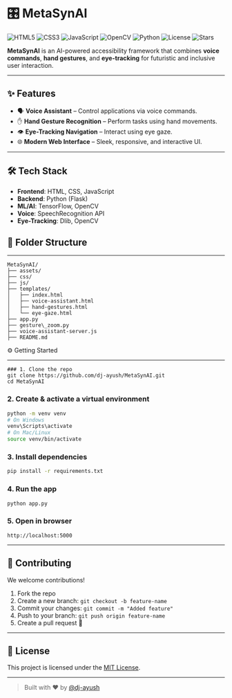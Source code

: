 
# 🎛️ MetaSynAI
![HTML5](https://img.shields.io/badge/HTML5-Markup-orange?logo=html5&logoColor=white)
![CSS3](https://img.shields.io/badge/CSS3-Styles-blue?logo=css3&logoColor=white)
![JavaScript](https://img.shields.io/badge/JavaScript-Frontend-yellow?logo=javascript&logoColor=white)
![OpenCV](https://img.shields.io/badge/OpenCV-Computer--Vision-green?logo=opencv&logoColor=white)
![Python](https://img.shields.io/badge/Python-3.8%2B-blue?logo=python&logoColor=white)
![License](https://img.shields.io/badge/License-MIT-green.svg)
![Stars](https://img.shields.io/github/stars/dj-ayush/MetaSynAI?style=social)

**MetaSynAI** is an AI-powered accessibility framework that combines **voice commands**, **hand gestures**, and **eye-tracking** for futuristic and inclusive user interaction.

---

## ✨ Features

- 🗣️ **Voice Assistant** – Control applications via voice commands.
- ✋ **Hand Gesture Recognition** – Perform tasks using hand movements.
- 👁️ **Eye-Tracking Navigation** – Interact using eye gaze.
- 🌐 **Modern Web Interface** – Sleek, responsive, and interactive UI.

---

## 🛠️ Tech Stack

- **Frontend**: HTML, CSS, JavaScript  
- **Backend**: Python (Flask)  
- **ML/AI**: TensorFlow, OpenCV  
- **Voice**: SpeechRecognition API  
- **Eye-Tracking**: Dlib, OpenCV
 
## 📁 Folder Structure
---
```
MetaSynAI/
├── assets/
├── css/
├── js/
├── templates/
│   ├── index.html
│   ├── voice-assistant.html
│   ├── hand-gestures.html
│   └── eye-gaze.html
├── app.py
├── gesture\_zoom.py
├── voice-assistant-server.js
├── README.md

````
 ⚙️ Getting Started

---
```
### 1. Clone the repo
git clone https://github.com/dj-ayush/MetaSynAI.git
cd MetaSynAI
```

### 2. Create & activate a virtual environment

```bash
python -m venv venv
# On Windows
venv\Scripts\activate
# On Mac/Linux
source venv/bin/activate
```

### 3. Install dependencies

```bash
pip install -r requirements.txt
```

### 4. Run the app

```bash
python app.py
```

### 5. Open in browser

```
http://localhost:5000
```

---

## 🤝 Contributing

We welcome contributions!

1. Fork the repo
2. Create a new branch: `git checkout -b feature-name`
3. Commit your changes: `git commit -m "Added feature"`
4. Push to your branch: `git push origin feature-name`
5. Create a pull request 🚀

---

## 📄 License

This project is licensed under the [MIT License](LICENSE).

---

> Built with ❤️ by [@dj-ayush](https://github.com/dj-ayush)

